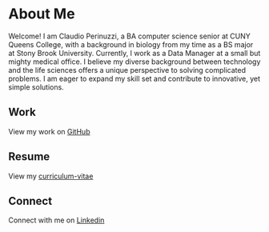# About Me

Welcome! I am Claudio Perinuzzi, a BA computer science senior at CUNY Queens College, with a background in biology from my time as a BS major at Stony Brook University. Currently, I work as a Data Manager at a small but mighty medical office. I believe my diverse background between technology and the life sciences offers a unique perspective to solving complicated problems. I am eager to expand my skill set and contribute to innovative, yet simple solutions.

## Work

View my work on [GitHub](https://github.com/Claudio-Perinuzzi)

## Resume

View my [curriculum-vitae](https://docs.google.com/document/d/1mQW1eXJuEnIQz1rKDgWfFcrV5rTf38YYW_tH8JZklak/edit?usp=sharing)

## Connect

Connect with me on [Linkedin](https://www.linkedin.com/in/claudio-perinuzzi/)
